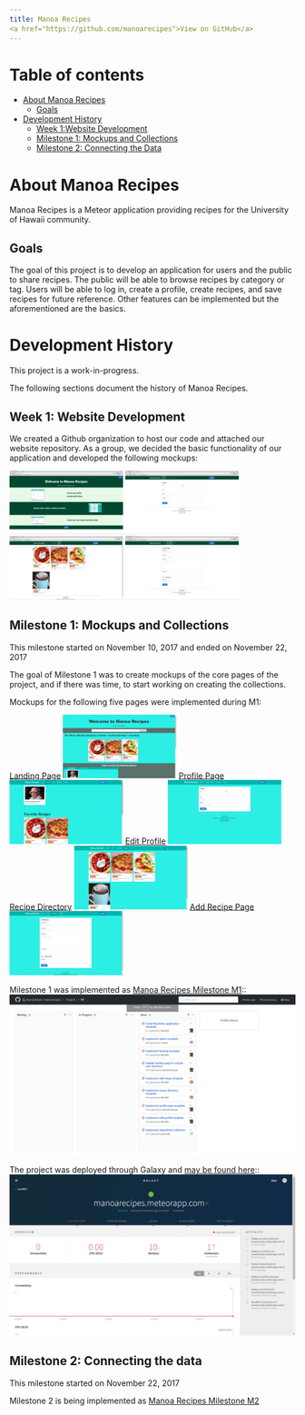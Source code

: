 ```yaml
---
title: Manoa Recipes
<a href="https://github.com/manoarecipes">View on GitHub</a>
---
```



# Table of contents

* [About Manoa Recipes](#about-manoa-recipes)
  * [Goals](#goals)
* [Development History](#development-history)
  * [Week 1:Website Development](#week-1-website-development)
  * [Milestone 1: Mockups and Collections](#milestone-1-mockups-and-collections)
  * [Milestone 2: Connecting the Data](#milestone-2-connecting-the-data)

# About Manoa Recipes

Manoa Recipes is a Meteor application providing recipes for the University of Hawaii community.

## Goals

The goal of this project is to develop an application for users and the public to share recipes. The public will be able to browse recipes by category or tag. Users will be able to log in, create a profile, create recipes, and save recipes for future reference. Other features can be implemented but the aforementioned are the basics.

# Development History

This project is a work-in-progress.

The following sections document the history of Manoa Recipes.

## Week 1: Website Development

We created a Github organization to host our code and attached our website repository. As a group, we decided the basic functionality of our application and developed the following mockups:

<img width="200px" src="images/landing-page.png"/>
<img width="200px" src="images/recipe-profile.png"/>
<img width="200px" src="images/recipe-directory.png"/>
<img width="200px" src="images/create-recipe.png"/>

## Milestone 1: Mockups and Collections

This milestone started on November 10, 2017 and ended on November 22, 2017

The goal of Milestone 1 was to create mockups of the core pages of the project, and if there was time, to start working on creating the collections.

Mockups for the following five pages were implemented during M1:

[Landing Page](http://manoarecipes.meteorapp.com/)
[<img width="200px" src="images/LandingPage.png"/>](http://manoarecipes.meteorapp.com/)
[Profile Page](http://manoarecipes.meteorapp.com/mserai/profile)
[<img width="200px" src="images/ProfilePage.png"/>](http://manoarecipes.meteorapp.com/mserai/profile)
[Edit Profile](http://manoarecipes.meteorapp.com/mserai/edit-profile)
[<img width="200px" src="images/EditProfile.png"/>](http://manoarecipes.meteorapp.com/mserai/edit-profile)
[Recipe Directory](http://manoarecipes.meteorapp.com/mserai/recipe-directory)
[<img width="200px" src="images/RecipeDirectory.png"/>](http://manoarecipes.meteorapp.com/mserai/recipe-directory)
[Add Recipe Page](http://manoarecipes.meteorapp.com/mserai/add-recipe)
[<img width="200px" src="images/AddRecipe.png"/>](http://manoarecipes.meteorapp.com/mserai/add-recipe)

Milestone 1 was implemented as [Manoa Recipes Milestone M1](https://github.com/manoarecipes/manoarecipes/milestone/1)::
![](images/M1-ThreeColumn.png)

The project was deployed through Galaxy and [may be found here](https://galaxy.meteor.com/app/manoarecipes.meteorapp.com)::
![](images/Deployment.png)

## Milestone 2: Connecting the data

This milestone started on November 22, 2017

Milestone 2 is being implemented as [Manoa Recipes Milestone M2](https://github.com/manoarecipes/manoarecipes/milestone/2)
